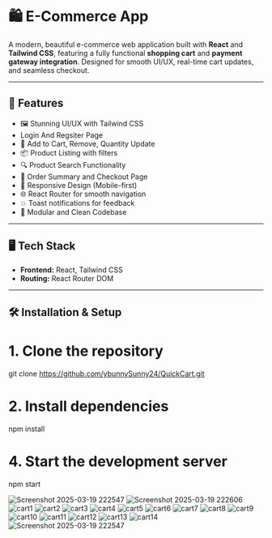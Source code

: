 # 🛍️ E-Commerce App

A modern, beautiful e-commerce web application built with **React** and **Tailwind CSS**, featuring a fully functional **shopping cart** and **payment gateway integration**. Designed for smooth UI/UX, real-time cart updates, and seamless checkout.

---

## 🚀 Features

- 🖼️ Stunning UI/UX with Tailwind CSS
- Login And Regsiter Page
- 🛒 Add to Cart, Remove, Quantity Update
- 📦 Product Listing with filters
- 🔍 Product Search Functionality
- 🧾 Order Summary and Checkout Page
- 🔄 Responsive Design (Mobile-first)
- 🌐 React Router for smooth navigation
- 💥 Toast notifications for feedback
- 🔧 Modular and Clean Codebase

---

## 🖥️ Tech Stack

- **Frontend:** React, Tailwind CSS
- **Routing:** React Router DOM

---

## 🛠️ Installation & Setup

# 1. Clone the repository
git clone https://github.com/ybunnySunny24/QuickCart.git

# 2. Install dependencies
npm install

# 4. Start the development server
npm start




![Screenshot 2025-03-19 222547](https://github.com/user-attachments/assets/3e34b284-fbcf-4925-a020-c2523be63db0)
![Screenshot 2025-03-19 222606](https://github.com/user-attachments/assets/b949267d-6627-400f-9041-42dc46d8320b)
![cart1](https://github.com/user-attachments/assets/a99da7f8-eaca-4f43-9dc6-08339d78103e)
![cart2](https://github.com/user-attachments/assets/b7b79acf-bcc0-4773-8baf-06abda8acdfd)
![cart3](https://github.com/user-attachments/assets/2525eb0f-9fac-47d2-b312-5bc5bb155317)
![cart4](https://github.com/user-attachments/assets/32a2f35d-07e8-49f7-8219-f1f4aa8655ba)
![cart5](https://github.com/user-attachments/assets/26fcabbe-1151-4aba-962f-f9ac203db2fb)
![cart6](https://github.com/user-attachments/assets/dccadce5-bc24-434d-9e2a-b80010401ee7)
![cart7](https://github.com/user-attachments/assets/64dfd418-7fda-4e46-bb17-644d3815b6cd)
![cart8](https://github.com/user-attachments/assets/8b710046-fc48-4eea-bff2-5801a4d6c2b0)
![cart9](https://github.com/user-attachments/assets/b8d371e3-2f47-442a-aff7-5733b357960c)
![cart10](https://github.com/user-attachments/assets/278191dd-659a-4cdf-a140-33b56139523e)
![cart11](https://github.com/user-attachments/assets/ad488665-2924-4fd2-9033-f74d4eb6166b)
![cart12](https://github.com/user-attachments/assets/dbf176e3-49c0-4798-987a-2d05c583a9eb)
![cart13](https://github.com/user-attachments/assets/84c48be9-256b-41f0-bf16-ef04e06c66bf)
![cart14](https://github.com/user-attachments/assets/bbe49624-d6b7-4ea5-95aa-38b1f3595572)
![Screenshot 2025-03-19 222547](https://github.com/user-attachments/assets/8898cfb9-7e7d-4fe2-bae5-874dcdda3ef3)

